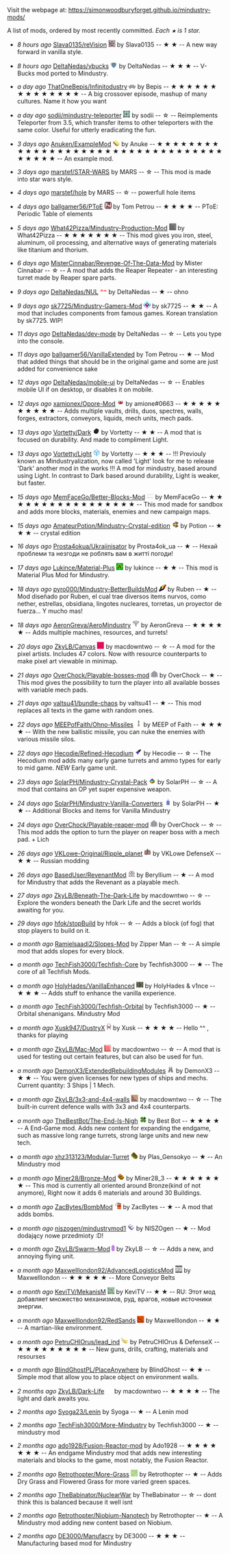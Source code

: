 
Visit the webpage at: https://simonwoodburyforget.github.io/mindustry-mods/

A list of mods, ordered by most recently committed. *Each `★` is 1 star.*


  - *8 hours ago* [Slava0135/reVision](https://github.com/Slava0135/reVision) ![](images/revision-icon.png) by Slava0135 -- ★ ★  -- A new way forward in vanilla style.

  - *8 hours ago* [DeltaNedas/vbucks](https://github.com/DeltaNedas/vbucks) ![](images/vbucks-icon.png) by DeltaNedas -- ★ ★ ★  -- V-Bucks mod ported to Mindustry.

  - *a day ago* [ThatOneBepis/Infinitodustry](https://github.com/ThatOneBepis/Infinitodustry) ![](images/infinitodustry-icon.png) by Bepis -- ★ ★ ★ ★ ★ ★ ★ ★ ★ ★ ★ ★ ★ ★  -- A big crossover episode, mashup of many cultures. Name it how you want

  - *a day ago* [sodii/mindustry-teleporter](https://github.com/sodii/mindustry-teleporter) ![](images/mindustry-teleporter-icon.png) by sodii -- ☆ -- Reimplements Teleporter from 3.5, which transfer items to other teleporters with the same color. Useful for utterly eradicating the fun.

  - *3 days ago* [Anuken/ExampleMod](https://github.com/Anuken/ExampleMod) ![](images/examplemod-icon.png) by Anuke -- ★ ★ ★ ★ ★ ★ ★ ★ ★ ★ ★ ★ ★ ★ ★ ★ ★ ★ ★ ★ ★ ★ ★ ★ ★ ★ ★ ★ ★ ★ ★ ★ ★ ★ ★ ★ ★ ★ ★  -- An example mod.

  - *3 days ago* [marstef/STAR-WARS](https://github.com/marstef/STAR-WARS)  by MARS -- ☆ -- This mod is made into star wars style.

  - *4 days ago* [marstef/hole](https://github.com/marstef/hole)  by MARS -- ☆ -- powerfull hole items

  - *4 days ago* [ballgamer56/PToE](https://github.com/ballgamer56/PToE) ![](images/ptoe-icon.png) by Tom Petrou -- ★ ★ ★ ★  -- PToE: Periodic Table of elements

  - *5 days ago* [What42Pizza/Mindustry-Production-Mod](https://github.com/What42Pizza/Mindustry-Production-Mod) ![](images/mindustry-production-mod-icon.png) by What42Pizza -- ★ ★ ★ ★ ★ ★ ★  -- This mod gives you iron, steel, aluminum, oil processing, and alternative ways of generating materials like titanium and thorium.

  - *6 days ago* [MisterCinnabar/Revenge-Of-The-Data-Mod](https://github.com/MisterCinnabar/Revenge-Of-The-Data-Mod)  by Mister Cinnabar -- ☆ -- A mod that adds the Reaper Repeater - an interesting turret made by Reaper spare parts.

  - *9 days ago* [DeltaNedas/NUL](https://github.com/DeltaNedas/NUL) ![](images/nul-icon.png) by DeltaNedas -- ★  -- ohno

  - *9 days ago* [sk7725/Mindustry-Gamers-Mod](https://github.com/sk7725/Mindustry-Gamers-Mod) ![](images/mindustry-gamers-mod-icon.png) by sk7725 -- ★ ★  -- A mod that includes components from famous games. Korean translation by sk7725. WIP!

  - *11 days ago* [DeltaNedas/dev-mode](https://github.com/DeltaNedas/dev-mode)  by DeltaNedas -- ☆ -- Lets you type into the console.

  - *11 days ago* [ballgamer56/VanillaExtended](https://github.com/ballgamer56/VanillaExtended)  by Tom Petrou -- ★  -- Mod that added things that should be in the original game and some are just added for convenience sake

  - *12 days ago* [DeltaNedas/mobile-ui](https://github.com/DeltaNedas/mobile-ui)  by DeltaNedas -- ☆ -- Enables mobile UI if on desktop, or disables it on mobile.

  - *12 days ago* [xamionex/Opore-Mod](https://github.com/xamionex/Opore-Mod) ![](images/opore-mod-icon.png) by amione#0663 -- ★ ★ ★ ★ ★ ★ ★ ★ ★ ★  -- Adds multiple vaults, drills, duos, spectres, walls, forges, extractors, conveyors, liquids, mech units, mech pads.

  - *13 days ago* [Vortetty/Dark](https://github.com/Vortetty/Dark) ![](images/dark-icon.png) by Vortetty -- ★ ★  -- A mod that is focused on durability. And made to compliment Light.

  - *13 days ago* [Vortetty/Light](https://github.com/Vortetty/Light) ![](images/light-icon.png) by Vortetty -- ★ ★ ★  -- !!! Previouly known as Mindustryalization, now called 'Light' look for me to release 'Dark' another mod in the works !!! A mod for mindustry, based around using Light. In contrast to Dark based around durability, Light is weaker, but faster.

  - *15 days ago* [MemFaceGo/Better-Blocks-Mod](https://github.com/MemFaceGo/Better-Blocks-Mod) ![](images/better-blocks-mod-icon.png) by MemFaceGo -- ★ ★ ★ ★ ★ ★ ★ ★ ★ ★ ★ ★ ★ ★ ★ ★ ★  -- This mod made for sandbox and adds more blocks, materials, enemies and new campaign maps.

  - *15 days ago* [AmateurPotion/Mindustry-Crystal-edition](https://github.com/AmateurPotion/Mindustry-Crystal-edition) ![](images/mindustry-crystal-edition-icon.png) by Potion -- ★ ★ ★  -- crystal edition

  - *16 days ago* [Prosta4okua/Ukrajinisator](https://github.com/Prosta4okua/Ukrajinisator)  by Prosta4ok_ua -- ★  -- Нехай проблеми та незгоди не роблять вам в житті погоди!

  - *17 days ago* [Lukince/Material-Plus](https://github.com/Lukince/Material-Plus) ![](images/material-plus-icon.png) by lukince -- ★ ★  -- This mod is Material Plus Mod for Mindustry.

  - *18 days ago* [pyro000/Mindustry-BetterBuildsMod](https://github.com/pyro000/Mindustry-BetterBuildsMod) ![](images/mindustry-betterbuildsmod-icon.png) by Ruben -- ★  -- Mod diseñado por Ruben, el cual trae diversos items nurvos, como nether, estrellas, obsidiana, lingotes nucleares, torretas, un proyector de fuerza... Y mucho mas!

  - *18 days ago* [AeronGreva/AeroMindustry](https://github.com/AeronGreva/AeroMindustry) ![](images/aeromindustry-icon.png) by AeronGreva -- ★ ★ ★ ★ ★  -- Adds multiple machines, resources, and turrets!

  - *20 days ago* [ZkyLB/Canvas](https://github.com/ZkyLB/Canvas) ![](images/canvas-icon.png) by macdowntwo -- ☆ -- A mod for the pixel artists. Includes 47 colors. Now with resource counterparts to make pixel art viewable in minimap.

  - *21 days ago* [OverChock/Playable-bosses-mod](https://github.com/OverChock/Playable-bosses-mod) ![](images/playable-bosses-mod-icon.png) by OverChock -- ★  -- This mod gives the possibility to turn the player into all available bosses with variable mech pads.

  - *21 days ago* [valtsu41/bundle-chaos](https://github.com/valtsu41/bundle-chaos)  by valtsu41 -- ★  -- This mod replaces all texts in the game with random ones.

  - *22 days ago* [MEEPofFaith/Ohno-Missiles](https://github.com/MEEPofFaith/Ohno-Missiles) ![](images/ohno-missiles-icon.png) by MEEP of Faith -- ★ ★ ★ ★  -- With the new ballistic missile, you can nuke the enemies with various missile silos.

  - *22 days ago* [Hecodie/Refined-Hecodium](https://github.com/Hecodie/Refined-Hecodium) ![](images/refined-hecodium-icon.png) by Hecodie -- ☆ -- The Hecodium mod adds many early game turrets and ammo types for early to mid game. *NEW* Early game unit.

  - *23 days ago* [SolarPH/Mindustry-Crystal-Pack](https://github.com/SolarPH/Mindustry-Crystal-Pack) ![](images/mindustry-crystal-pack-icon.png) by SolarPH -- ☆ -- A mod that contains an OP yet super expensive weapon.

  - *24 days ago* [SolarPH/Mindustry-Vanilla-Converters](https://github.com/SolarPH/Mindustry-Vanilla-Converters) ![](images/mindustry-vanilla-converters-icon.png) by SolarPH -- ★ ★  -- Additional Blocks and items for Vanilla Mindustry

  - *24 days ago* [OverChock/Playable-reaper-mod](https://github.com/OverChock/Playable-reaper-mod) ![](images/playable-reaper-mod-icon.png) by OverChock -- ☆ -- This mod adds the option to turn the player on reaper boss with a mech pad. + Lich

  - *26 days ago* [VKLowe-Original/Ripple_planet](https://github.com/VKLowe-Original/Ripple_planet) ![](images/ripple_planet-icon.png) by VKLowe  DefenseX -- ★ ★  -- Russian modding

  - *26 days ago* [BasedUser/RevenantMod](https://github.com/BasedUser/RevenantMod) ![](images/revenantmod-icon.png) by Beryllium -- ★  -- A mod for Mindustry that adds the Revenant as a playable mech.

  - *27 days ago* [ZkyLB/Beneath-The-Dark-Life](https://github.com/ZkyLB/Beneath-The-Dark-Life)  by macdowntwo -- ☆ -- Explore the wonders beneath the Dark Life and the secret worlds awaiting for you.

  - *29 days ago* [hfok/stopBuild](https://github.com/hfok/stopBuild)  by hfok -- ☆ -- Adds a block (of fog) that stop players to build on it.

  - *a month ago* [Ramielsaadi2/Slopes-Mod](https://github.com/Ramielsaadi2/Slopes-Mod)  by Zipper Man -- ☆ -- A simple mod that adds slopes for every block.

  - *a month ago* [TechFish3000/Techfish-Core](https://github.com/TechFish3000/Techfish-Core)  by Techfish3000 -- ★  -- The core of all Techfish Mods.

  - *a month ago* [HolyHades/VanillaEnhanced](https://github.com/HolyHades/VanillaEnhanced) ![](images/vanillaenhanced-icon.png) by HolyHades & v1nce -- ★ ★ ★  -- Adds stuff to enhance the vanilla experience.

  - *a month ago* [TechFish3000/Techfish-Orbital](https://github.com/TechFish3000/Techfish-Orbital)  by Techfish3000 -- ★  -- Orbital shenanigans. Mindustry Mod

  - *a month ago* [Xusk947/DustryX](https://github.com/Xusk947/DustryX) ![](images/dustryx-icon.png) by Xusk -- ★ ★ ★ ★  -- Hello ^^ , thanks for playing

  - *a month ago* [ZkyLB/Mac-Mod](https://github.com/ZkyLB/Mac-Mod) ![](images/mac-mod-icon.png) by macdowntwo -- ☆ -- A mod that is used for testing out certain features, but can also be used for fun.

  - *a month ago* [DemonX3/ExtendedRebuildingModules](https://github.com/DemonX3/ExtendedRebuildingModules) ![](images/extendedrebuildingmodules-icon.png) by DemonX3 -- ★ ★  -- You were given licenses for new types of ships and mechs. Current quantity: 3 Ships | 1 Mech.

  - *a month ago* [ZkyLB/3x3-and-4x4-walls](https://github.com/ZkyLB/3x3-and-4x4-walls) ![](images/3x3-and-4x4-walls-icon.png) by macdowntwo -- ☆ -- The built-in current defence walls with 3x3 and 4x4 counterparts.

  - *a month ago* [TheBestBot/The-End-Is-Nigh](https://github.com/TheBestBot/The-End-Is-Nigh) ![](images/the-end-is-nigh-icon.png) by Best Bot -- ★ ★ ★ ★  -- A End-Game mod. Adds new content for expanding the endgame, such as massive long range turrets, strong large units and new new tech.

  - *a month ago* [xhz313123/Modular-Turret](https://github.com/xhz313123/Modular-Turret) ![](images/modular-turret-icon.png) by Plas_Gensokyo -- ★  -- An Mindustry mod

  - *a month ago* [Miner28/Bronze-Mod](https://github.com/Miner28/Bronze-Mod) ![](images/bronze-mod-icon.png) by Miner28_3 -- ★ ★ ★ ★ ★ ★ ★  -- This mod is currently all oriented around Bronze(kind of not anymore), Right now it adds 6 materials and around 30 Buildings.

  - *a month ago* [ZacBytes/BombMod](https://github.com/ZacBytes/BombMod) ![](images/bombmod-icon.png) by ZacBytes -- ★  -- A mod that adds bombs.

  - *a month ago* [niszogen/mindustrymod1](https://github.com/niszogen/mindustrymod1) ![](images/mindustrymod1-icon.png) by NISZOgen -- ★  -- Mod dodający nowe przedmioty :D!

  - *a month ago* [ZkyLB/Swarm-Mod](https://github.com/ZkyLB/Swarm-Mod) ![](images/swarm-mod-icon.png) by ZkyLB -- ☆ -- Adds a new, and annoying flying unit.

  - *a month ago* [Maxwelllondon92/AdvancedLogisticsMod](https://github.com/Maxwelllondon92/AdvancedLogisticsMod) ![](images/advancedlogisticsmod-icon.png) by Maxwelllondon -- ★ ★ ★ ★ ★  -- More Conveyor Belts

  - *a month ago* [KeviTV/MekanisM](https://github.com/KeviTV/MekanisM) ![](images/mekanism-icon.png) by KeviTV -- ★ ★  -- RU: Этот мод добавляет множество механизмов, руд, врагов, новые источники энергии.

  - *a month ago* [Maxwelllondon92/RedSands](https://github.com/Maxwelllondon92/RedSands) ![](images/redsands-icon.png) by Maxwelllondon -- ★ ★  -- A martian-like environment.

  - *a month ago* [PetruCHIOrus/lead_ind](https://github.com/PetruCHIOrus/lead_ind) ![](images/lead_ind-icon.png) by PetruCHIOrus & DefenseX -- ★ ★ ★ ★ ★ ★ ★ ★ ★  -- New guns, drills, crafting, materials and resourses

  - *a month ago* [BlindGhostPL/PlaceAnywhere](https://github.com/BlindGhostPL/PlaceAnywhere)  by BlindGhost -- ★ ★  -- Simple mod that allow you to place object on environment walls.

  - *2 months ago* [ZkyLB/Dark-Life](https://github.com/ZkyLB/Dark-Life) ![](images/dark-life-icon.png) by macdowntwo -- ★ ★ ★ ★  -- The light and dark awaits you.

  - *2 months ago* [Syoga23/Lenin](https://github.com/Syoga23/Lenin)  by Syoga -- ★  -- A Lenin mod

  - *2 months ago* [TechFish3000/More-Mindustry](https://github.com/TechFish3000/More-Mindustry)  by Techfish3000 -- ★  -- mindustry mod

  - *2 months ago* [ado1928/Fusion-Reactor-mod](https://github.com/ado1928/Fusion-Reactor-mod)  by Ado1928 -- ★ ★ ★ ★ ★ ★ ★  -- An endgame Mindustry mod that adds new interesting materials and blocks to the game, most notably, the Fusion Reactor.

  - *2 months ago* [Retrothopter/More-Grass](https://github.com/Retrothopter/More-Grass) ![](images/more-grass-icon.png) by Retrothopter -- ★  -- Adds Dry Grass and Flowered Grass for more varied green spaces.

  - *2 months ago* [TheBabinator/NuclearWar](https://github.com/TheBabinator/NuclearWar)  by TheBabinator -- ☆ -- dont think this is balanced because it well isnt

  - *2 months ago* [Retrothopter/Niobium-Nanotech](https://github.com/Retrothopter/Niobium-Nanotech)  by Retrothopter -- ★  -- A Mindustry mod adding new content based on Niobium.

  - *2 months ago* [DE3000/Manufacry](https://github.com/DE3000/Manufacry)  by DE3000 -- ★ ★ ★  -- Manufacturing based mod for Mindustry

